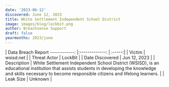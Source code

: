 ```yaml
---
date: '2023-06-12'
discovered: June 12, 2023
title: White Settlement Independent School District
image: images/blog/lockbit.png
author: Breachsense Support
draft: false
yearmonths: 2023/june
---
```



| Data Breach Report
------------:     |:-------------:    | :-----:|
| Victim      | wsisd.net      | 
| Threat Actor      | LockBit      | 
| Date Discovered      | Jun 12, 2023      | 
| Description      | White Settlement Independent School District (WSISD), is an educational institution that assists students in developing the knowledge and skills necessary to become responsible citizens and lifelong learners.      | 
| Leak Size      | Unknown      | 

